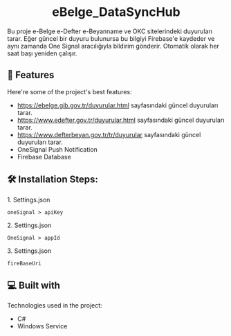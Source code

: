 <h1 align="center" id="title">eBelge_DataSyncHub</h1>

<p id="description">Bu proje e-Belge e-Defter e-Beyanname ve OKC sitelerindeki duyuruları tarar. Eğer güncel bir duyuru bulunursa bu bilgiyi Firebase'e kaydeder ve aynı zamanda One Signal aracılığıyla bildirim gönderir. Otomatik olarak her saat başı yeniden çalışır.</p>

  
  
<h2>🧐 Features</h2>

Here're some of the project's best features:

*   https://ebelge.gib.gov.tr/duyurular.html sayfasındaki güncel duyuruları tarar.
*   https://www.edefter.gov.tr/duyurular.html sayfasındaki güncel duyuruları tarar.
*   https://www.defterbeyan.gov.tr/tr/duyurular sayfasındaki güncel duyuruları tarar.
*   OneSignal Push Notification
*   Firebase Database

<h2>🛠️ Installation Steps:</h2>

<p>1. Settings.json</p>

```
oneSignal > apiKey
```

<p>2. Settings.json</p>

```
OneSignal > appId
```

<p>3. Settings.json</p>

```
fireBaseUri
```

  
  
<h2>💻 Built with</h2>

Technologies used in the project:

*   C#
*   Windows Service
